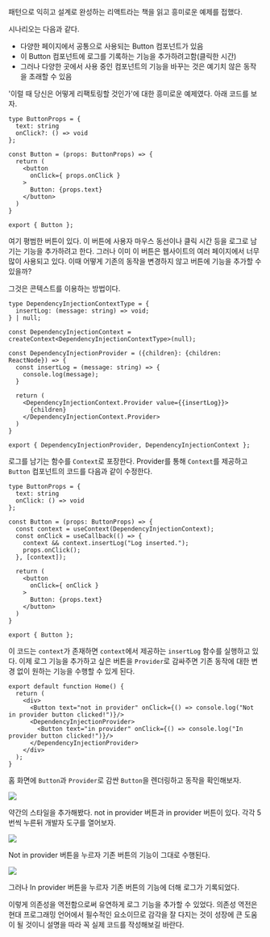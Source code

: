 패턴으로 익히고 설계로 완성하는 리액트라는 책을 읽고 흥미로운 예제를 접했다.

시나리오는 다음과 같다.

- 다양한 페이지에서 공통으로 사용되는 Button 컴포넌트가 있음
- 이 Button 컴포넌트에 로그를 기록하는 기능을 추가하려고함(클릭한 시간)
- 그러나 다양한 곳에서 사용 중인 컴포넌트의 기능을 바꾸는 것은 예기치 않은 동작을 초래할 수 있음

'이럴 때 당신은 어떻게 리팩토링할 것인가'에 대한 흥미로운 예제였다. 아래 코드를 보자.

```tsx
type ButtonProps = {
  text: string
  onClick?: () => void
};

const Button = (props: ButtonProps) => {
  return (
    <button 
      onClick={ props.onClick }
    >
      Button: {props.text}
    </button>
  )
}

export { Button };
```

여기 평범한 버튼이 있다. 이 버튼에 사용자 마우스 동선이나 클릭 시간 등을 로그로 남기는 기능을 추가하려고 한다. 그러나 이미 이 버튼은 웹사이트의 여러 페이지에서 너무 많이 사용되고 있다. 이때 어떻게 기존의 동작을 변경하지 않고 버튼에 기능을 추가할 수 있을까?

그것은 콘텍스트를 이용하는 방법이다.

```tsx
type DependencyInjectionContextType = {
  insertLog: (message: string) => void;
} | null;

const DependencyInjectionContext = createContext<DependencyInjectionContextType>(null);

const DependencyInjectionProvider = ({children}: {children: ReactNode}) => {
  const insertLog = (message: string) => {
    console.log(message);
  }

  return (
    <DependencyInjectionContext.Provider value={{insertLog}}>
      {children}
    </DependencyInjectionContext.Provider>
  )
}

export { DependencyInjectionProvider, DependencyInjectionContext };
```

로그를 남기는 함수를 `Context`로 포장한다. Provider를 통해 `Context`를 제공하고 `Button` 컴포넌트의 코드를 다음과 같이 수정한다.

```tsx
type ButtonProps = {
  text: string
  onClick: () => void
};

const Button = (props: ButtonProps) => {
  const context = useContext(DependencyInjectionContext);
  const onClick = useCallback(() => {
    context && context.insertLog("Log inserted.");
    props.onClick();
  }, [context]);

  return (
    <button 
      onClick={ onClick }
    >
      Button: {props.text}
    </button>
  )
}

export { Button };
```

이 코드는 `context`가 존재하면 `context`에서 제공하는 `insertLog` 함수를 실행하고 있다. 이제 로그 기능을 추가하고 싶은 버튼을 `Provider`로 감싸주면 기존 동작에 대한 변경 없이 원하는 기능을 수행할 수 있게 된다.

```tsx
export default function Home() {
  return (
    <div>
      <Button text="not in provider" onClick={() => console.log("Not in provider button clicked!")}/>
      <DependencyInjectionProvider>
        <Button text="in provider" onClick={() => console.log("In provider button clicked!")}/>
      </DependencyInjectionProvider>
    </div>
  );
}
```

홈 화면에 `Button`과 `Provider`로 감싼 `Button`을 렌더링하고 동작을 확인해보자.

![](https://i.imgur.com/UzHVgCl.png)

약간의 스타일을 추가해봤다. not in provider 버튼과 in provider 버튼이 있다. 각각 5번씩 누른뒤 개발자 도구를 열어보자.

![](https://i.imgur.com/RM5MUXX.png)

Not in provider 버튼을 누르자 기존 버튼의 기능이 그대로 수행된다.

![](https://i.imgur.com/DIuAXwV.png)

그러나 In provider 버튼을 누르자 기존 버튼의 기능에 더해 로그가 기록되었다.

이렇게 의존성을 역전함으로써 유연하게 로그 기능을 추가할 수 있었다. 의존성 역전은 현대 프로그래밍 언어에서 필수적인 요소이므로 감각을 잘 다지는 것이 성장에 큰 도움이 될 것이니 설명을 따라 꼭 실제 코드를 작성해보길 바란다.